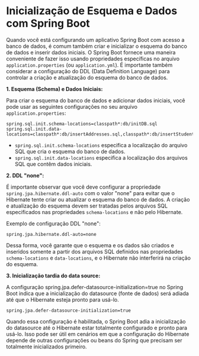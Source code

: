 # Inicialização de Esquema e Dados com Spring Boot

Quando você está configurando um aplicativo Spring Boot com acesso a banco de dados, é comum também criar e inicializar o esquema do banco de dados e inserir dados iniciais. O Spring Boot fornece uma maneira conveniente de fazer isso usando propriedades específicas no arquivo `application.properties` (ou `application.yml`). É importante também considerar a configuração do DDL (Data Definition Language) para controlar a criação e atualização do esquema do banco de dados. 

**1. Esquema (Schema) e Dados Iniciais:**

Para criar o esquema do banco de dados e adicionar dados iniciais, você pode usar as seguintes configurações no seu arquivo `application.properties`:

```properties
spring.sql.init.schema-locations=classpath*:db/initDB.sql
spring.sql.init.data-locations=classpath*:db/insertAddresses.sql,classpath*:db/insertStudents.sql
```

- `spring.sql.init.schema-locations` especifica a localização do arquivo SQL que cria o esquema do banco de dados.
- `spring.sql.init.data-locations` especifica a localização dos arquivos SQL que contêm dados iniciais.

**2. DDL "none":**

É importante observar que você deve configurar a propriedade `spring.jpa.hibernate.ddl-auto` com o valor "none" para evitar que o Hibernate tente criar ou atualizar o esquema do banco de dados. A criação e atualização do esquema devem ser tratadas pelos arquivos SQL especificados nas propriedades `schema-locations` e não pelo Hibernate. 

Exemplo de configuração DDL "none":

```properties
spring.jpa.hibernate.ddl-auto=none
```

Dessa forma, você garante que o esquema e os dados são criados e inseridos somente a partir dos arquivos SQL definidos nas propriedades `schema-locations` e `data-locations`, e o Hibernate não interferirá na criação do esquema.

**3. Inicialização tardia do data source:**

A configuração spring.jpa.defer-datasource-initialization=true no Spring Boot indica que a inicialização do datasource (fonte de dados) será adiada até que o Hibernate esteja pronto para usá-lo.

```
spring.jpa.defer-datasource-initialization=true
```

Quando essa configuração é habilitada, o Spring Boot adia a inicialização do datasource até o Hibernate estar totalmente configurado e pronto para usá-lo. Isso pode ser útil em cenários em que a configuração do Hibernate depende de outras configurações ou beans do Spring que precisam ser totalmente inicializados primeiro.